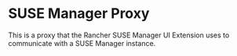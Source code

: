 # SUSE Manager Proxy

This is a proxy that the Rancher SUSE Manager UI Extension uses to communicate with a SUSE Manager instance.
